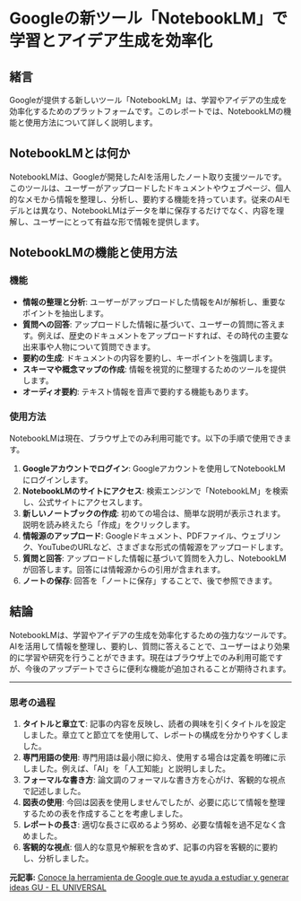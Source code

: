 # Googleの新ツール「NotebookLM」で学習とアイデア生成を効率化

## 緒言

Googleが提供する新しいツール「NotebookLM」は、学習やアイデアの生成を効率化するためのプラットフォームです。このレポートでは、NotebookLMの機能と使用方法について詳しく説明します。

## NotebookLMとは何か

NotebookLMは、Googleが開発したAIを活用したノート取り支援ツールです。このツールは、ユーザーがアップロードしたドキュメントやウェブページ、個人的なメモから情報を整理し、分析し、要約する機能を持っています。従来のAIモデルとは異なり、NotebookLMはデータを単に保存するだけでなく、内容を理解し、ユーザーにとって有益な形で情報を提供します。

## NotebookLMの機能と使用方法

### 機能

- **情報の整理と分析**: ユーザーがアップロードした情報をAIが解析し、重要なポイントを抽出します。
- **質問への回答**: アップロードした情報に基づいて、ユーザーの質問に答えます。例えば、歴史のドキュメントをアップロードすれば、その時代の主要な出来事や人物について質問できます。
- **要約の生成**: ドキュメントの内容を要約し、キーポイントを強調します。
- **スキーマや概念マップの作成**: 情報を視覚的に整理するためのツールを提供します。
- **オーディオ要約**: テキスト情報を音声で要約する機能もあります。

### 使用方法

NotebookLMは現在、ブラウザ上でのみ利用可能です。以下の手順で使用できます。

1. **Googleアカウントでログイン**: Googleアカウントを使用してNotebookLMにログインします。
2. **NotebookLMのサイトにアクセス**: 検索エンジンで「NotebookLM」を検索し、公式サイトにアクセスします。
3. **新しいノートブックの作成**: 初めての場合は、簡単な説明が表示されます。説明を読み終えたら「作成」をクリックします。
4. **情報源のアップロード**: Googleドキュメント、PDFファイル、ウェブリンク、YouTubeのURLなど、さまざまな形式の情報源をアップロードします。
5. **質問と回答**: アップロードした情報に基づいて質問を入力し、NotebookLMが回答します。回答には情報源からの引用が含まれます。
6. **ノートの保存**: 回答を「ノートに保存」することで、後で参照できます。

## 結論

NotebookLMは、学習やアイデアの生成を効率化するための強力なツールです。AIを活用して情報を整理し、要約し、質問に答えることで、ユーザーはより効果的に学習や研究を行うことができます。現在はブラウザ上でのみ利用可能ですが、今後のアップデートでさらに便利な機能が追加されることが期待されます。

---

### 思考の過程

1. **タイトルと章立て**: 記事の内容を反映し、読者の興味を引くタイトルを設定しました。章立てと節立てを使用して、レポートの構成を分かりやすくしました。
2. **専門用語の使用**: 専門用語は最小限に抑え、使用する場合は定義を明確に示しました。例えば、「AI」を「人工知能」と説明しました。
3. **フォーマルな書き方**: 論文調のフォーマルな書き方を心がけ、客観的な視点で記述しました。
4. **図表の使用**: 今回は図表を使用しませんでしたが、必要に応じて情報を整理するための表を作成することを考慮しました。
5. **レポートの長さ**: 適切な長さに収めるよう努め、必要な情報を過不足なく含めました。
6. **客観的な視点**: 個人的な意見や解釈を含めず、記事の内容を客観的に要約し、分析しました。

**元記事:** [Conoce la herramienta de Google que te ayuda a estudiar y generar ideas GU - EL UNIVERSAL](https://www.generacionuniversitaria.com.mx/campus/la-herramienta-de-google-que-te-ayuda-a-estudiar-y-generar-ideas/)